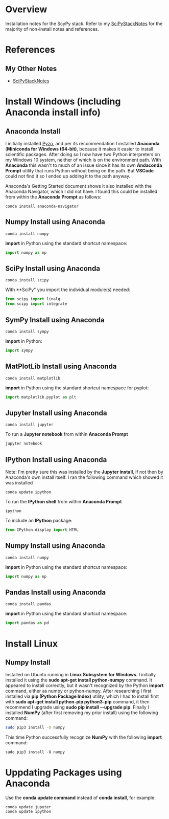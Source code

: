 
# Overview

Installation notes for the ScyPy stack.  Refer to my [SciPyStackNotes](https://github.com/GitLeeRepo/PythonNotes/blob/master/SciPyStackNotes.md#overview) for the majority of non-install notes and references.

# References

## My Other Notes

* [SciPyStackNotes](https://github.com/GitLeeRepo/PythonNotes/blob/master/SciPyStackNotes.md#overview)

# Install Windows (including Anaconda install info)

## Anaconda Install

I initially installed [Pyzo](http://www.pyzo.org/), and per its recommendation I installed **Anaconda** (**Miniconda for Windows (64-bit)**, because it makes it easier to install scientific packages.  After doing so I now have two Python interpreters on my Windows 10 system, neither of which is on the environment path.  With **Anaconda** this wasn't to much of an issue since it has its own **Andaconda Prompt** utility that runs Python without being on the path.  But **VSCode** could not find it so I ended up adding it to the path anyway.

Anaconda's Getting Started document shows it also installed with the Anaconda Navigator, which I did not have.  I found this could be installed from within the **Anaconda Prompt** as follows:

```
conda install anaconda-navigator
````
## Numpy Install using Anaconda

```
conda install numpy
```

**import** in Python using the standard shortcut namespace:

```python
import numpy as np
```

## SciPy Install using Anaconda

```
conda install scipy
```

With **SciPy" you import the individual module(s) needed:

```python
from scipy import linalg
from scipy import integrate
```

## SymPy Install using Anaconda

```
conda install sympy
```

**import** in Python:

```python
import sympy
```

## MatPlotLib Install using Anaconda

```
conda install matplotlib
```

**import** in Python using the standard shortcut namespace for pyplot:

```python
import matplotlib.pyplot as plt
```

## Jupyter Install using Anaconda

```
conda install jupyter
```

To run a **Jupyter notebook** from within **Anaconda Prompt**

```python
jupyter notebook
```

## IPython Install using Anaconda

Note: I'm pretty sure this was installed by the **Jupyter install**, if not then by Anaconda's own install itself.  I ran the following command which showed it was installed

```
conda update ipython
```

To run the **IPython shell** from within **Anaconda Prompt**

```
ipython
```

To include an **IPython** package:

```python
from IPython.display import HTML
```

## Numpy Install using Anaconda

```
conda install numpy
```
**import** in Python using the standard shortcut namespace:

```python
import numpy as np
```

## Pandas Install using Anaconda

```
conda install pandas
```

**import** in Python using the standard shortcut namespace:

```python
import pandas as pd
```

# Install Linux

## Numpy Install

Installed on Ubuntu running in **Linux Subsystem for Windows**.  I initially installed it using the **sudo apt-get install python-numpy** command.  It appeared to install correctly, but it wasn't recognized by the Python **import** command, either as numpy or python-numpy.  After researching I first installed via **pip (Python Package Index)** utility, which I had to install first with **sudo apt-get install python-pip python3-pip** command, it then recommend I upgrade using **sudo pip install --upgrade pip**.  Finally I installed **NumPy** (after first removing my prior install) using the following command:

```bash
sudo pip3 install -U numpy
```

This time Python successfully recognize **NumPy** with the following **import** command:

```python
sudo pip3 install -U numpy
```

# Uppdating Packages using Anaconda

Use the **conda update command** instead of **conda install**, for example:

```
conda update jupyter
conda update ipython
```

